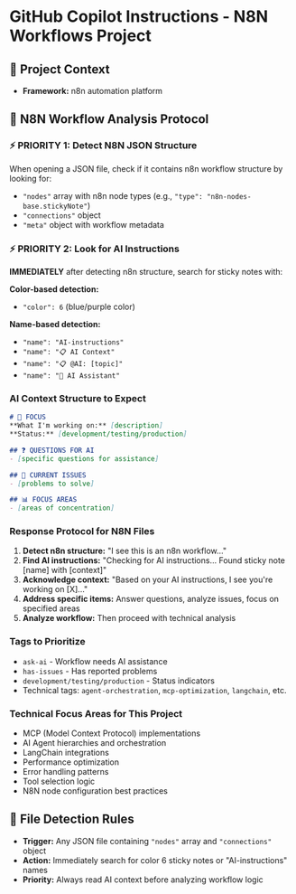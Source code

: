 # GitHub Copilot Instructions - N8N Workflows Project

## 🎯 Project Context
- **Framework:** n8n automation platform

## 🤖 N8N Workflow Analysis Protocol

### ⚡ PRIORITY 1: Detect N8N JSON Structure
When opening a JSON file, check if it contains n8n workflow structure by looking for:
- `"nodes"` array with n8n node types (e.g., `"type": "n8n-nodes-base.stickyNote"`)
- `"connections"` object
- `"meta"` object with workflow metadata

### ⚡ PRIORITY 2: Look for AI Instructions
**IMMEDIATELY** after detecting n8n structure, search for sticky notes with:

**Color-based detection:**
- `"color": 6` (blue/purple color)

**Name-based detection:**
- `"name": "AI-instructions"`
- `"name": "📋 AI Context"`
- `"name": "📋 @AI: [topic]"`
- `"name": "🤖 AI Assistant"`

### AI Context Structure to Expect
```markdown
# 🎯 FOCUS
**What I'm working on:** [description]
**Status:** [development/testing/production]

## ❓ QUESTIONS FOR AI
- [specific questions for assistance]

## 🔧 CURRENT ISSUES
- [problems to solve]

## 📊 FOCUS AREAS
- [areas of concentration]
```

### Response Protocol for N8N Files
1. **Detect n8n structure:** "I see this is an n8n workflow..."
2. **Find AI instructions:** "Checking for AI instructions... Found sticky note [name] with [context]"
3. **Acknowledge context:** "Based on your AI instructions, I see you're working on [X]..."
4. **Address specific items:** Answer questions, analyze issues, focus on specified areas
5. **Analyze workflow:** Then proceed with technical analysis

### Tags to Prioritize
- `ask-ai` - Workflow needs AI assistance
- `has-issues` - Has reported problems
- `development/testing/production` - Status indicators
- Technical tags: `agent-orchestration`, `mcp-optimization`, `langchain`, etc.

### Technical Focus Areas for This Project
- MCP (Model Context Protocol) implementations
- AI Agent hierarchies and orchestration
- LangChain integrations
- Performance optimization
- Error handling patterns
- Tool selection logic
- N8N node configuration best practices

## 📁 File Detection Rules
- **Trigger:** Any JSON file containing `"nodes"` array and `"connections"` object
- **Action:** Immediately search for color 6 sticky notes or "AI-instructions" names
- **Priority:** Always read AI context before analyzing workflow logic